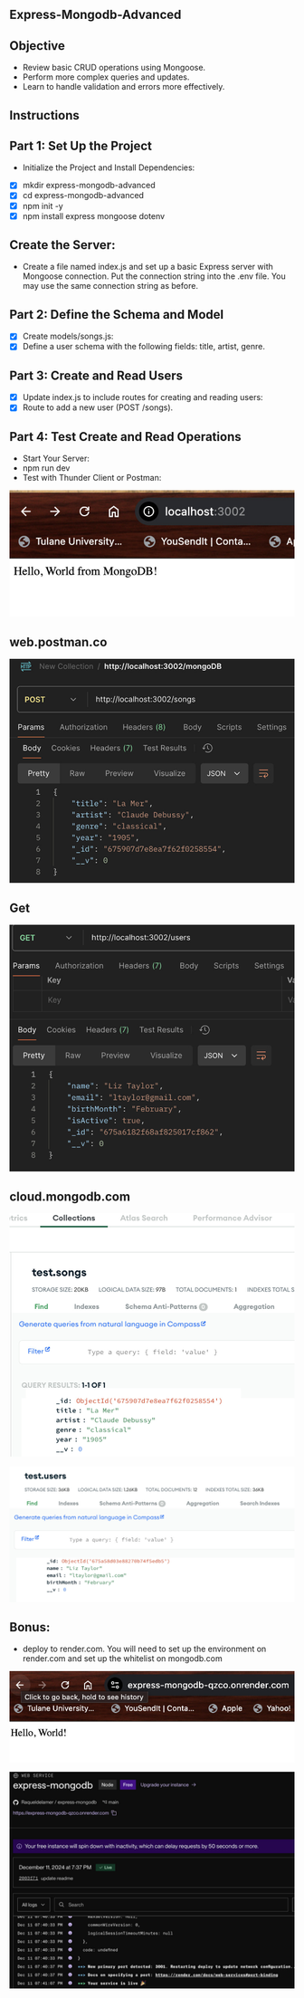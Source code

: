 ## **Express-Mongodb-Advanced**

## **Objective**
- Review basic CRUD operations using Mongoose.
- Perform more complex queries and updates.
- Learn to handle validation and errors more effectively.

## **Instructions**
## Part 1: Set Up the Project
- Initialize the Project and Install Dependencies:

- [x] mkdir express-mongodb-advanced
- [x] cd express-mongodb-advanced
- [x] npm init -y
- [x] npm install express mongoose dotenv
## **Create the Server:**
- Create a file named index.js and set up a basic Express server with Mongoose connection. Put the connection string into the .env file. You may use the same connection string as before.
## **Part 2: Define the Schema and Model**
- [x] Create models/songs.js:
- [x] Define a user schema with the following fields: title, artist, genre.

## **Part 3: Create and Read Users**
- [x] Update index.js to include routes for creating and reading users:
- [x] Route to add a new user (POST /songs).

## **Part 4: Test Create and Read Operations**
- Start Your Server:
- npm run dev
- Test with Thunder Client or Postman:

![Alt text](imgs/hello-world.jpg)

## **web.postman.co** 

![Alt text](imgs/post.jpg)

## **Get**

![Alt text](imgs/get.jpg)

## **cloud.mongodb.com** 

![Alt text](imgs/mongo-com.jpg)

![Alt text](imgs/users.jpg)

## **Bonus:** 
- deploy to render.com. You will need to set up the environment on render.com and set up the whitelist on mongodb.com

![Alt text](imgs/render-hello.jpg)

![Alt text](imgs/render-live.jpg)


